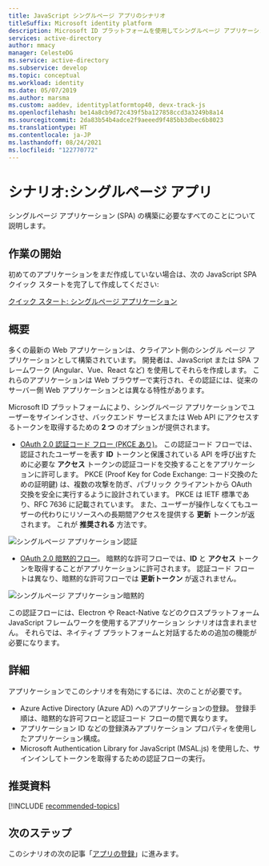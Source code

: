 ```yaml
---
title: JavaScript シングルページ アプリのシナリオ
titleSuffix: Microsoft identity platform
description: Microsoft ID プラットフォームを使用してシングルページ アプリケーションを構築する方法 (シナリオの概要) について説明します。
services: active-directory
author: mmacy
manager: CelesteDG
ms.service: active-directory
ms.subservice: develop
ms.topic: conceptual
ms.workload: identity
ms.date: 05/07/2019
ms.author: marsma
ms.custom: aaddev, identityplatformtop40, devx-track-js
ms.openlocfilehash: be14a8cb9d72c439f5ba127858ccd3a3249b8a14
ms.sourcegitcommit: 2da83b54b4adce2f9aeeed9f485bb3dbec6b8023
ms.translationtype: HT
ms.contentlocale: ja-JP
ms.lasthandoff: 08/24/2021
ms.locfileid: "122770772"
---
```

# <a name="scenario-single-page-application"></a>シナリオ:シングルページ アプリ

シングルページ アプリケーション (SPA) の構築に必要なすべてのことについて説明します。

## <a name="getting-started"></a>作業の開始

初めてのアプリケーションをまだ作成していない場合は、次の JavaScript SPA クイック スタートを完了して作成してください:

[クイック スタート: シングルページ アプリケーション](./quickstart-v2-javascript-auth-code.md)

## <a name="overview"></a>概要

多くの最新の Web アプリケーションは、クライアント側のシングル ページ アプリケーションとして構築されています。 開発者は、JavaScript または SPA フレームワーク (Angular、Vue、React など) を使用してそれらを作成します。 これらのアプリケーションは Web ブラウザーで実行され、その認証には、従来のサーバー側 Web アプリケーションとは異なる特性があります。

Microsoft ID プラットフォームにより、シングルページ アプリケーションでユーザーをサインインさせ、バックエンド サービスまたは Web API にアクセスするトークンを取得するための **2 つ** のオプションが提供されます。

- [OAuth 2.0 認証コード フロー (PKCE あり)](./v2-oauth2-auth-code-flow.md)。 この認証コード フローでは、認証されたユーザーを表す **ID** トークンと保護されている API を呼び出すために必要な **アクセス** トークンの認証コードを交換することをアプリケーションに許可します。 PKCE (Proof Key for Code Exchange: コード交換のための証明鍵) は、複数の攻撃を防ぎ、パブリック クライアントから OAuth 交換を安全に実行するように設計されています。 PKCE は IETF 標準であり、RFC 7636 に記載されています。 また、ユーザーが操作しなくてもユーザーの代わりにリソースへの長期間アクセスを提供する **更新** トークンが返されます。 これが **推奨される** 方法です。

![シングルページ アプリケーション認証](./media/scenarios/spa-app-auth.svg)

- [OAuth 2.0 暗黙的フロー](./v2-oauth2-implicit-grant-flow.md)。 暗黙的な許可フローでは、**ID** と **アクセス** トークンを取得することがアプリケーションに許可されます。 認証コード フロートは異なり、暗黙的な許可フローでは **更新トークン** が返されません。

![シングルページ アプリケーション暗黙的](./media/scenarios/spa-app.svg)

この認証フローには、Electron や React-Native などのクロスプラットフォーム JavaScript フレームワークを使用するアプリケーション シナリオは含まれません。 それらでは、ネイティブ プラットフォームと対話するための追加の機能が必要になります。

## <a name="specifics"></a>詳細

アプリケーションでこのシナリオを有効にするには、次のことが必要です。

* Azure Active Directory (Azure AD) へのアプリケーションの登録。 登録手順は、暗黙的な許可フローと認証コード フローの間で異なります。
* アプリケーション ID などの登録済みアプリケーション プロパティを使用したアプリケーション構成。
* Microsoft Authentication Library for JavaScript (MSAL.js) を使用した、サインインしてトークンを取得するための認証フローの実行。

## <a name="recommended-reading"></a>推奨資料

[!INCLUDE [recommended-topics](../../../includes/active-directory-develop-scenarios-prerequisites.md)]

## <a name="next-steps"></a>次のステップ

このシナリオの次の記事「[アプリの登録](scenario-spa-app-registration.md)」に進みます。
